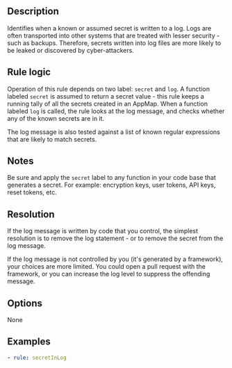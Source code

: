## Description

Identifies when a known or assumed secret is written to a log. Logs are often transported into other
systems that are treated with lesser security - such as backups. Therefore, secrets written into log
files are more likely to be leaked or discovered by cyber-attackers.

## Rule logic

Operation of this rule depends on two label: `secret` and `log`. A function labeled `secret` is
assumed to return a secret value - this rule keeps a running tally of all the secrets created in an
AppMap. When a function labeled `log` is called, the rule looks at the log message, and checks
whether any of the known secrets are in it.

The log message is also tested against a list of known regular expressions that are likely to match
secrets.

## Notes

Be sure and apply the `secret` label to any function in your code base that generates a secret. For
example: encryption keys, user tokens, API keys, reset tokens, etc.

## Resolution

If the log message is written by code that you control, the simplest resolution is to remove the log
statement - or to remove the secret from the log message.

If the log message is not controlled by you (it's generated by a framework), your choices are more
limited. You could open a pull request with the framework, or you can increase the log level to
suppress the offending message.

## Options

None

## Examples

```yaml
- rule: secretInLog
```
